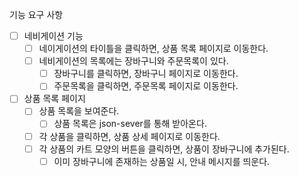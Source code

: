 기능 요구 사항

- [ ] 네비게이션 기능
  - [ ] 네이게이션의 타이틀을 클릭하면, 상품 목록 페이지로 이동한다.
  - [ ] 네비게이션의 목록에는 장바구니와 주문목록이 있다.
    - [ ] 장바구니를 클릭하면, 장바구니 페이지로 이동한다.
    - [ ] 주문목록을 클릭하면, 주문목록 페이지로 이동한다.
- [ ] 상품 목록 페이지
  - [ ] 상품 목록을 보여준다.
    - [ ] 상품 목록은 json-sever를 통해 받아온다.
  - [ ] 각 상품을 클릭하면, 상품 상세 페이지로 이동한다.
  - [ ] 각 상품의 카트 모양의 버튼을 클릭하면, 상품이 장바구니에 추가된다.
    - [ ] 이미 장바구니에 존재하는 상품일 시, 안내 메시지를 띄운다.
